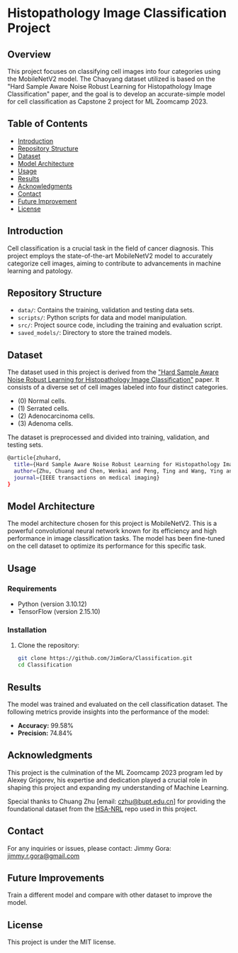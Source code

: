 # Histopathology Image Classification Project

## Overview

This project focuses on classifying cell images into four categories using the MobileNetV2 model. The Chaoyang dataset utilized is based on the "Hard Sample Aware Noise Robust Learning for Histopathology Image Classification" paper, and the goal is to develop an accurate-simple model for cell classification as Capstone 2 project for ML Zoomcamp 2023.

## Table of Contents

- [Introduction](#introduction)
- [Repository Structure](#repository-structure)
- [Dataset](#dataset)
- [Model Architecture](#model-architecture)
- [Usage](#usage)
- [Results](#results)
- [Acknowledgments](#acknowledgments)
- [Contact](#contact)
- [Future Improvement](#future-improvement)
- [License](#license)

## Introduction

Cell classification is a crucial task in the field of cancer diagnosis. This project employs the state-of-the-art MobileNetV2 model to accurately categorize cell images, aiming to contribute to advancements in machine learning and patology.

## Repository Structure

- `data/`: Contains the training, validation and testing data sets.
- `scripts/`: Python scripts for data and model manipulation.
- `src/`: Project source code, including the training and evaluation script.
- `saved_models/`: Directory to store the trained models.

## Dataset

The dataset used in this project is derived from the ["Hard Sample Aware Noise Robust Learning for Histopathology Image Classification"](https://ieeexplore.ieee.org/document/9600806) paper. It consists of a diverse set of cell images labeled into four distinct categories. 

- (0) Normal cells.
- (1) Serrated cells.
- (2) Adenocarcinoma cells.
- (3) Adenoma cells. 

The dataset is preprocessed and divided into training, validation, and testing sets.

```bash
@article{zhuhard,
  title={Hard Sample Aware Noise Robust Learning for Histopathology Image Classification},
  author={Zhu, Chuang and Chen, Wenkai and Peng, Ting and Wang, Ying and Jin, Mulan},
  journal={IEEE transactions on medical imaging}
}
```

## Model Architecture

The model architecture chosen for this project is MobileNetV2. This is a powerful convolutional neural network known for its efficiency and high performance in image classification tasks. The model has been fine-tuned on the cell dataset to optimize its performance for this specific task.

## Usage

### Requirements

- Python (version 3.10.12)
- TensorFlow (version 2.15.10)

### Installation

1. Clone the repository:

   ```bash
   git clone https://github.com/JimGora/Classification.git
   cd Classification

## Results

The model was trained and evaluated on the cell classification dataset. The following metrics provide insights into the performance of the model:

- **Accuracy:** 99.58%
- **Precision:** 74.84%

## Acknowledgments

This project is the culmination of the ML Zoomcamp 2023 program led by Alexey Grigorev, his expertise and dedication played a crucial role in shaping this project and expanding my understanding of Machine Learning.

Special thanks to Chuang Zhu [email: czhu@bupt.edu.cn] for providing the foundational dataset from the [HSA-NRL](https://github.com/bupt-ai-cz/HSA-NRL?tab=readme-ov-file) repo used in this project.

## Contact
For any inquiries or issues, please contact:
Jimmy Gora: jimmy.r.gora@gmail.com

## Future Improvements
Train a different model and compare with other dataset to improve the model.

## License
This project is under the MIT license.
